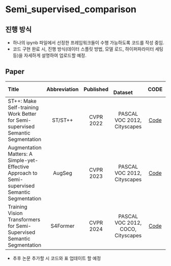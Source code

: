 # Semi_supervised_comparison

## 진행 방식
* 하나의 ipynb 파일에서 선정한 프레임워크들이 수행 가능하도록 코드를 작성 중임.
* 코드 구현 완료 시, 진행 방식(데이터 스플릿 방법, 모델 로드, 하이퍼파라미터 세팅 등)을 자세하게 설명하여 업로드할 예정.

## Paper
| Title| Abbreviation| Published | &emsp;&emsp;Dataset&emsp;&emsp;| CODE | PDF             |
| :---------| :------------------------------:| :----------------------: | :-------------------------------------------------------------------------:| :--------------------: |  :--------------- |
|ST++: Make Self-training Work Better for Semi-supervised Semantic Segmentation|ST/ST++| CVPR 2022|PASCAL VOC 2012, Cityscapes|[Code](https://github.com/LiheYoung/ST-PlusPlus)|[Paper](https://openaccess.thecvf.com/content/CVPR2022/papers/Yang_ST_Make_Self-Training_Work_Better_for_Semi-Supervised_Semantic_Segmentation_CVPR_2022_paper.pdf)|
|Augmentation Matters: A Simple-yet-Effective Approach to Semi-supervised Semantic Segmentation|AugSeg| CVPR 2023|PASCAL VOC 2012, Cityscapes|[Code](https://github.com/ZhenZHAO/AugSeg)|[Paper](https://openaccess.thecvf.com/content/CVPR2023/papers/Zhao_Augmentation_Matters_A_Simple-Yet-Effective_Approach_to_Semi-Supervised_Semantic_Segmentation_CVPR_2023_paper.pdf)|
|Training Vision Transformers for Semi-Supervised Semantic Segmentation|S4Former| CVPR 2024|PASCAL VOC 2012, COCO, Cityscapes|[Code](https://github.com/JoyHuYY1412/S4Former)|[Paper](https://openaccess.thecvf.com/content/CVPR2024/papers/Hu_Training_Vision_Transformers_for_Semi-Supervised_Semantic_Segmentation_CVPR_2024_paper.pdf)|

* 추후 논문 추가할 시 코드와 표 업데이트 할 예정
